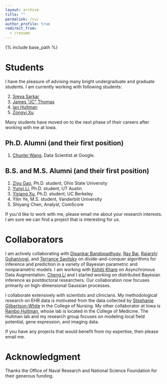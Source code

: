 ```yaml
---
layout: archive
title: ""
permalink: /cv/
author_profile: true
redirect_from:
  - /resume
---
```


{% include base_path %}


Students
======

I have the pleasure of advising many bright undergraduate and graduate students. I am currently working with following students:

2. [Sreya Sarkar](https://stat.uiowa.edu/people)
2. [James "JC" Thomas](https://stat.uiowa.edu/people)
2. [Ian Hultman](https://stat.uiowa.edu/people)
1. [Zongyi Xu](https://stat.uiowa.edu/people)

Many students have moved on to the next phase of their careers after working with me at Iowa. 

Ph.D. Alumni (and their first position)
------
1. [Chunlei Wang](https://www.linkedin.com/in/chunlei-wang-44966318b), Data Scientist at Google.

B.S. and M.S. Alumni (and their first position)
------

1. [Ziyu Gao](https://stat.osu.edu/), Ph.D. student, Ohio State University
1. [Yunyi Li](https://www.mccombs.utexas.edu/PhD/Areas-of-Study/IROM), Ph.D. student, UT Austin
1. [Yixiang Xu](https://dlab.berkeley.edu/people/yixiang-xu), Ph.D. student, UC Berkeley 
2. Yilin Ye, M.S. student, Vanderbilt University
3. Shiyang Chen, Analyst, ComScore

If you'd like to work with me, please email me about your research interests.  I am sure we can find a project that is interesting for us. 

Collaborators
======

I am actively collaborating with [Dipankar Bandopadhyay](https://www.people.vcu.edu/~dbandyop/), [Ray Bai](http://raybai.net/), [Rajarshi Guhaniyogi](https://users.soe.ucsc.edu/~rajguhaniyogi/), and [Terrance Savitsky](https://www.bls.gov/osmr/contact.htm) on divide-and-conquer algorithms for inference and prediction in a variety of Bayesian parametric and nonparametric models. I am working with [Kshitij Khare](http://users.stat.ufl.edu/~kdkhare/) on Asynchronous Data Augmentation.  [Cheng Li](http://blog.nus.edu.sg/stalic/) and I started working on distributed Bayesian inference as postdoctoral researchers. Our collaboration now focuses primarily on high-dimensional Gaussian processes. 

I collaborate  extensively with scientists and clinicians. My methodological research on EHR data is motivated from the data collected by [Stephanie Gilbertson-White](http://www.nursing.uiowa.edu/faculty-staff/faculty-directory/sgilbertsonwhite) in the College of Nursing. My other collaborator at Iowa is [Rainbo Hultman](https://hultman.lab.uiowa.edu/), whose lab is located in the College of Medicine. The Hultman lab and my research group focuses on modeling local field potential, gene expression, and imaging data.

If you have any projects that would benefit from my expertise, then please email me.  

Acknowledgment
======

Thanks the Office of Naval Research and National Science Foundation for their generous funding. 
